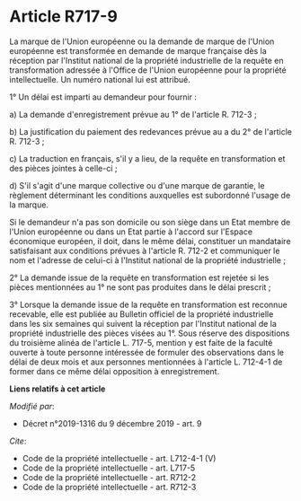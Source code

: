 # Article R717-9

La marque de l'Union européenne ou la demande de marque de l'Union européenne est transformée en demande de marque française
dès la réception par l'Institut national de la propriété industrielle de la requête en transformation adressée à l'Office de
l'Union européenne pour la propriété intellectuelle. Un numéro national lui est attribué. 

1° Un délai est imparti au demandeur pour fournir : 

a) La demande d'enregistrement prévue au 1° de l'article R. 712-3 ; 

b) La justification du paiement des redevances prévue au a du 2° de l'article R. 712-3 ; 

c) La traduction en français, s'il y a lieu, de la requête en transformation et des pièces jointes à celle-ci ; 

d) S'il s'agit d'une marque collective ou d'une marque de garantie, le règlement déterminant les conditions auxquelles est
subordonné l'usage de la marque. 

Si le demandeur n'a pas son domicile ou son siège dans un Etat membre de l'Union européenne ou dans un Etat partie à l'accord
sur l'Espace économique européen, il doit, dans le même délai, constituer un mandataire satisfaisant aux conditions prévues à
l'article R. 712-2 et communiquer le nom et l'adresse de celui-ci à l'Institut national de la propriété industrielle ; 

2° La demande issue de la requête en transformation est rejetée si les pièces mentionnées au 1° ne sont pas produites dans le
délai prescrit ; 

3° Lorsque la demande issue de la requête en transformation est reconnue recevable, elle est publiée au Bulletin officiel de
la propriété industrielle dans les six semaines qui suivent la réception par l'Institut national de la propriété industrielle
des pièces visées au 1°. Sous réserve des dispositions du troisième alinéa de l'article L. 717-5, mention y est faite de la
faculté ouverte à toute personne intéressée de formuler des observations dans le délai de deux mois et aux personnes
mentionnées à l'article L. 712-4-1 de former dans ce même délai opposition à enregistrement.

**Liens relatifs à cet article**

_Modifié par_:

  - Décret n°2019-1316 du 9 décembre 2019 - art. 9

_Cite_:

  - Code de la propriété intellectuelle - art. L712-4-1 (V)
  - Code de la propriété intellectuelle - art. L717-5
  - Code de la propriété intellectuelle - art. R712-2
  - Code de la propriété intellectuelle - art. R712-3
